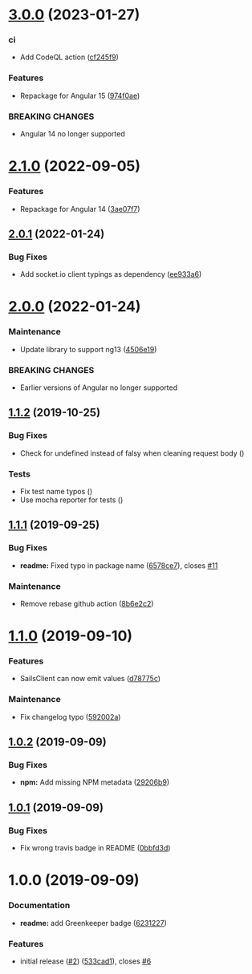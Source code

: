 # [3.0.0](https://github.com/Alorel/ngx-sails/compare/2.1.0...3.0.0) (2023-01-27)


### ci

* Add CodeQL action ([cf245f9](https://github.com/Alorel/ngx-sails/commit/cf245f94fa96fbf6cb1e47a135301b779a764e65))


### Features

* Repackage for Angular 15 ([974f0ae](https://github.com/Alorel/ngx-sails/commit/974f0ae9c5580c9409fa39f68750913de4a8076b))


### BREAKING CHANGES

* Angular 14 no longer supported

# [2.1.0](https://github.com/Alorel/ngx-sails/compare/2.0.1...2.1.0) (2022-09-05)


### Features

* Repackage for Angular 14 ([3ae07f7](https://github.com/Alorel/ngx-sails/commit/3ae07f7c3f255d43d16ec5f7572c27270e6a0753))

## [2.0.1](https://github.com/Alorel/ngx-sails/compare/2.0.0...2.0.1) (2022-01-24)


### Bug Fixes

* Add socket.io client typings as dependency ([ee933a6](https://github.com/Alorel/ngx-sails/commit/ee933a67ca4f4a3c863d195638201e88add6746a))

# [2.0.0](https://github.com/Alorel/ngx-sails/compare/1.1.2...2.0.0) (2022-01-24)


### Maintenance

* Update library to support ng13 ([4506e19](https://github.com/Alorel/ngx-sails/commit/4506e19d5a167b7035c6dde13eb63727f1ae5e30))


### BREAKING CHANGES

* Earlier versions of Angular no longer supported

## [1.1.2](https://github.com/Alorel/ngx-sails/compare/1.1.1...1.1.2) (2019-10-25)


### Bug Fixes

* Check for undefined instead of falsy when cleaning request body ([](https://github.com/Alorel/ngx-sails/commit/d7acf51))


### Tests

* Fix test name typos ([](https://github.com/Alorel/ngx-sails/commit/e06fcf7))
* Use mocha reporter for tests ([](https://github.com/Alorel/ngx-sails/commit/1407eef))

## [1.1.1](https://github.com/Alorel/ngx-sails/compare/1.1.0...1.1.1) (2019-09-25)


### Bug Fixes

* **readme:** Fixed typo in package name ([6578ce7](https://github.com/Alorel/ngx-sails/commit/6578ce7)), closes [#11](https://github.com/Alorel/ngx-sails/issues/11)


### Maintenance

* Remove rebase github action ([8b6e2c2](https://github.com/Alorel/ngx-sails/commit/8b6e2c2))

# [1.1.0](https://github.com/Alorel/ngx-sails/compare/1.0.2...1.1.0) (2019-09-10)


### Features

* SailsClient can now emit values ([d78775c](https://github.com/Alorel/ngx-sails/commit/d78775c))


### Maintenance

* Fix changelog typo ([592002a](https://github.com/Alorel/ngx-sails/commit/592002a))

## [1.0.2](https://github.com/Alorel/ngx-sails/compare/1.0.1...1.0.2) (2019-09-09)


### Bug Fixes

* **npm:** Add missing NPM metadata ([29206b9](https://github.com/Alorel/ngx-sails/commit/29206b9))

## [1.0.1](https://github.com/Alorel/ngx-sails/compare/1.0.0...1.0.1) (2019-09-09)


### Bug Fixes

* Fix wrong travis badge in README ([0bbfd3d](https://github.com/Alorel/ngx-sails/commit/0bbfd3d))

# 1.0.0 (2019-09-09)


### Documentation

* **readme:** add Greenkeeper badge ([6231227](https://github.com/Alorel/ngx-sails/commit/6231227))


### Features

* initial release ([#2](https://github.com/Alorel/ngx-sails/issues/2)) ([533cad1](https://github.com/Alorel/ngx-sails/commit/533cad1)), closes [#6](https://github.com/Alorel/ngx-sails/issues/6)
